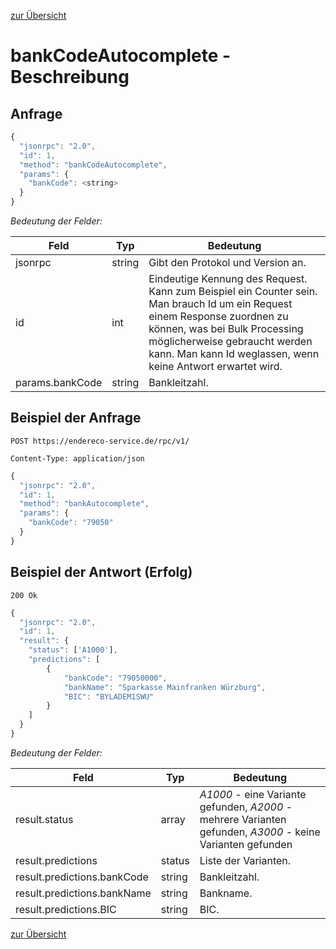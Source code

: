 [zur Übersicht](../readme.md)

# bankCodeAutocomplete - Beschreibung

## Anfrage

```javascript
{
  "jsonrpc": "2.0",
  "id": 1,
  "method": "bankCodeAutocomplete",
  "params": {
    "bankCode": <string>
  }  
}
```

*Bedeutung der Felder:*

| Feld | Typ | Bedeutung |
| ---- | --- | --------- |
| jsonrpc | string | Gibt den Protokol und Version an. |
| id | int | Eindeutige Kennung des Request. Kann zum Beispiel ein Counter sein. Man brauch Id um ein Request einem Response zuordnen zu können, was bei Bulk Processing möglicherweise gebraucht werden kann. Man kann Id weglassen, wenn keine Antwort erwartet wird. |
| params.bankCode | string | Bankleitzahl. |

## Beispiel der Anfrage

```
POST https://endereco-service.de/rpc/v1/

Content-Type: application/json
```

```javascript
{
  "jsonrpc": "2.0",
  "id": 1,
  "method": "bankAutocomplete",
  "params": {
    "bankCode": "79050"
  }
}
```

## Beispiel der Antwort (Erfolg)

```
200 Ok
```

```javascript
{
  "jsonrpc": "2.0",
  "id": 1,
  "result": {
    "status": ['A1000'],
    "predictions": [
        {
            "bankCode": "79050000",
            "bankName": "Sparkasse Mainfranken Würzburg",
            "BIC": "BYLADEM1SWU"
        }
    ]
  }
}
```

*Bedeutung der Felder:*

| Feld | Typ | Bedeutung |
| ---- | --- | --------- |
| result.status | array | *A1000* - eine Variante gefunden, *A2000* - mehrere Varianten gefunden, *A3000* - keine Varianten gefunden |
| result.predictions | status | Liste der Varianten. |
| result.predictions.bankCode | string | Bankleitzahl. |
| result.predictions.bankName | string | Bankname. |
| result.predictions.BIC | string | BIC. |


[zur Übersicht](../readme.md)
